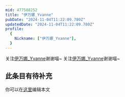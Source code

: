 ```yaml
---
mid: 477588252
title: "伊万娜_Yvanne"
pubDate: "2024-11-04T11:22:09.780Z"
updatedDate: "2024-11-04T11:22:09.780Z"
profile:
  {
    Nickname: ["伊万娜_Yvanne"],
  }
---
```


关注[伊万娜_Yvanne](https://space.bilibili.com/477588252)谢谢喵~ 关注[伊万娜_Yvanne](https://space.bilibili.com/477588252)谢谢喵~

## 此条目有待补充
你可以在[这里](https://github.com/Yuhanawa/VTuber.ICU/edit/master/src/content/v/伊万娜_Yvanne/index.md)编辑本文
